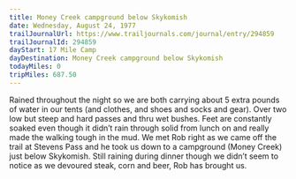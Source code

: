 ```yaml
---
title: Money Creek campground below Skykomish
date: Wednesday, August 24, 1977
trailJournalUrl: https://www.trailjournals.com/journal/entry/294859
trailJournalId: 294859
dayStart: 17 Mile Camp
dayDestination: Money Creek campground below Skykomish
todayMiles: 0
tripMiles: 687.50
---
```

Rained throughout the night so we are both carrying about 5 extra pounds of water in our tents (and clothes, and shoes and socks and gear). Over two low but steep and hard passes and thru wet bushes. Feet are constantly soaked even though it didn’t rain through solid from lunch on and really made the walking tough in the mud. We met Rob right as we came off the trail at Stevens Pass and he took us down to a campground (Money Creek) just below Skykomish. Still raining during dinner though we didn’t seem to notice as we devoured steak, corn and beer, Rob has brought us.
